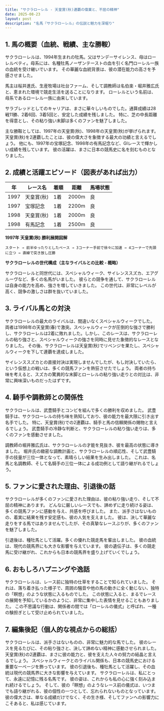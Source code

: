 ```yaml
---
title: "サクラローレル - 天皇賞(秋)連覇の偉業と、不屈の精神"
date: 2025-08-23
layout: post
description: "名馬『サクラローレル』の伝説と魅力を深堀り"
---
```


## 1. 馬の概要（血統、戦績、主な勝鞍）

サクラローレルは、1994年生まれの牡馬。父はサンデーサイレンス、母はローレルベティ。母系には、名種牡馬ノーザンテーストの血を引く名門ローレル一族の血統を受け継いでいます。  その華麗な血統背景は、彼の潜在能力の高さを予感させました。

馬主は桜井進氏、生産牧場は社台ファーム、そして調教師は名伯楽・堀井雅広氏と、恵まれた環境で競走生活を送ることになります。  ローレルという名前は、母系であるローレル一族に由来しています。

サラブレッドとしてのキャリアは、まさに華々しいものでした。通算成績は28戦11勝、2着6回、3着5回と、安定した成績を残しました。  特に、芝の中長距離を得意とし、その粘り強い末脚は多くのファンを魅了しました。

主な勝鞍としては、1997年の天皇賞(秋)、1998年の天皇賞(秋)が挙げられます。天皇賞(秋)を2連覇したことは、彼の偉大さを象徴する最大の功績と言えるでしょう。  他にも、1997年の宝塚記念、1998年の有馬記念など、GIレースで輝かしい成績を残しています。  彼の活躍は、まさに日本の競馬史に名を刻むものとなりました。


## 2. 成績と活躍エピソード（図表があれば出力）


| 年 | レース名 | 着順 | 距離 | 馬場状態 |
|---|---|---|---|---|
| 1997 | 天皇賞(秋) | 1着 | 2000m | 良 |
| 1997 | 宝塚記念 | 1着 | 2200m | 良 |
| 1998 | 天皇賞(秋) | 1着 | 2000m | 良 |
| 1998 | 有馬記念 | 1着 | 2500m | 良 |


**1997年 天皇賞(秋) 勝利展開図解**

```
スタート → 前半ゆったりとしたペース → 3コーナー手前で徐々に加速 → 4コーナーで先頭に立つ → 直線で突き放し圧勝
```

**サクラローレルの世代構成（主なライバルとの比較 - 概略）**

サクラローレルと同世代には、スペシャルウィーク、サイレンススズカ、エアグルーヴなど、多くの名馬がいました。  彼らとの競争を通して、サクラローレルは自身の能力を高め、強さを増していきました。  この世代は、非常にレベルが高く、競争の激しさは群を抜いていました。


## 3. ライバル馬との対決

サクラローレルの最大のライバルは、間違いなくスペシャルウィークでした。  両者は1998年の天皇賞(春)で激突。スペシャルウィークが圧倒的な強さで勝利し、サクラローレルは2着に敗れました。しかし、このレースは、サクラローレルの粘り強さと、スペシャルウィークの強さを同時に見せた象徴的なレースとなりました。  その後、サクラローレルは天皇賞(秋)でリベンジを果たし、スペシャルウィークを下して連覇を達成しました。

サイレンススズカとの直接対決は実現しませんでしたが、もし対決していたら、という仮想上の戦いは、多くの競馬ファンを熱狂させたでしょう。  両者の持ち味を考えると、スズカの驚異的な末脚とローレルの粘り強い走りとの対比は、非常に興味深いものだったはずです。


## 4. 騎手や調教師との関係性

サクラローレルは、武豊騎手とコンビを組んで多くの勝利を収めました。  武豊騎手は、サクラローレルの持ち味を熟知しており、彼の能力を最大限に引き出す名手でした。  特に、天皇賞(秋)での2連覇は、騎手と馬の信頼関係の賜物と言えるでしょう。  武豊騎手の冷静な判断と、サクラローレルの粘り強い走りは、多くのファンを感動させました。

調教師の堀井雅広氏は、サクラローレルの才能を見抜き、彼を最高の状態に導きました。  堀井氏の緻密な調教計画と、サクラローレルの順応性、そして武豊騎手の技量が三位一体となって、素晴らしい結果を生み出しました。  これは、名馬と名調教師、そして名騎手の三位一体による成功例として語り継がれるでしょう。


## 5. ファンに愛された理由、引退後の話

サクラローレルが多くのファンに愛された理由は、彼の粘り強い走り、そして不屈の精神にあります。  どんなに厳しいレースでも、諦めずに走り続ける姿は、多くの競馬ファンに感動を与え、共感を呼びました。  また、派手さはないものの、着実に結果を残す安定感も、彼の人気を支えました。  彼は、決して華麗な走りをする馬ではありませんでしたが、その真摯なレースぶりが、多くのファンを魅了しました。

引退後は、種牡馬として活躍。多くの優れた競走馬を輩出しました。  彼の血統は、現代の競馬界にも大きな影響を与えています。  彼の遺伝子は、多くの競走馬に受け継がれ、これからも日本の競馬界を盛り上げていくでしょう。


## 6. おもしろハプニングや逸話

サクラローレルは、レース前に独特の仕草をすることで知られていました。  それは、落ち着き払った様子で、周囲の騒音や他の馬の動きに全く動じない、独特の「瞑想」のような状態に入るものでした。  この状態に入ると、まるでレースの展開を予知しているかのように、非常に集中した表情を見せることもありました。  この不思議な行動は、関係者の間では「ローレルの儀式」と呼ばれ、一種の験担ぎとして受け止められていました。


## 7. 編集後記（個人的な視点からの総括）

サクラローレルは、派手さはないものの、非常に魅力的な馬でした。  彼のレースを見るたびに、その粘り強さと、決して諦めない精神に感動させられました。  天皇賞(秋)の2連覇は、まさに彼の能力と、彼を支えた人々の努力の結晶と言えるでしょう。  スペシャルウィークとのライバル関係も、日本の競馬史における重要な一ページを飾っています。  彼の引退後も、種牡馬として活躍し、その血統は現代の競馬界に大きな影響を与えています。  サクラローレルは、私にとって、永遠に記憶に残る名馬です。  彼の姿は、これからも私の心に強く刻み込まれ続けるでしょう。  そして、彼の「瞑想」のようなレース前の儀式は、いつまでも語り継がれる、彼の個性の一つとして、忘れられないものとなっています。  彼の偉大さは、単なる成績だけでなく、その生き様、そしてファンへの影響力にこそあると、私は感じています。
